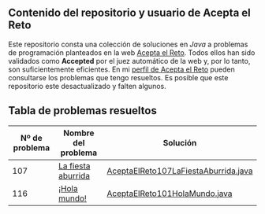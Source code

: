 ## Contenido del repositorio y usuario de Acepta el Reto
Este repositorio consta una colección de soluciones en *Java* a problemas de programación planteados en la web [Acepta el Reto](https://www.aceptaelreto.com/). Todos ellos han sido validados como **Accepted** por el juez automático de la web y, por lo tanto, son suficientemente eficientes. En mi [perfil de Acepta el Reto](https://www.aceptaelreto.com/user/profile.php?id=30141) pueden consultarse los problemas que tengo resueltos. Es posible que este repositorio este desactualizado y falten algunos.

## Tabla de problemas resueltos
|Nº de problema  | Nombre del problema| Solución
|--|--|--|
| 107 | [La fiesta aburrida](https://www.aceptaelreto.com/problem/statement.php?id=117) | [AceptaElReto107LaFiestaAburrida.java](https://github.com/JCFA-REL/Acepta_El_Reto/blob/main/src/main/java/aceptaElReto/AceptaElReto107LaFiestaAburrida.java "AceptaElReto107LaFiestaAburrida.java")| | |
| 116 | [¡Hola mundo!](https://www.aceptaelreto.com/problem/statement.php?id=116) | [AceptaElReto101HolaMundo.java](https://github.com/JCFA-REL/Acepta_El_Reto/blob/main/src/main/java/aceptaElReto/AceptaElReto116HolaMundo.java "AceptaElReto116HolaMundo.java")| | |
